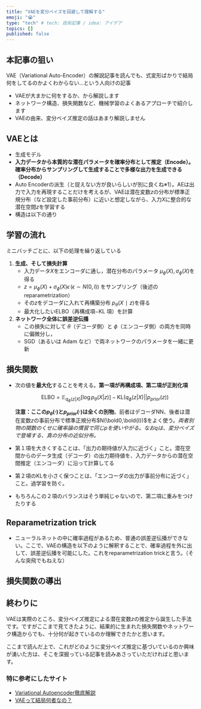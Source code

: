 ```yaml
---
title: "VAEを変分ベイズを回避して理解する"
emoji: "😭"
type: "tech" # tech: 技術記事 / idea: アイデア
topics: []
published: false
---
```


## 本記事の狙い
VAE（Variational Auto-Encoder）の解説記事を読んでも、式変形ばかりで結局何をしてるのかよくわからない...という人向けの記事
- VAEが大まかに何をするか、から解説します
- ネットワーク構造、損失関数など、機械学習のよくあるアプローチで紹介します
- VAEの由来、変分ベイズ推定の話はあまり解説しません

## VAEとは
- 生成モデル
- **入力データから本質的な潜在パラメータを確率分布として推定（Encode）。確率分布からサンプリングして生成することで多様な出力を生成できる（Decode）**
- Auto Encoderの派生（と捉えない方が良いらしいが別に良くね※1）。AEは出力で入力を再現することだけを考えるが、VAEは潜在変数$z$の分布が標準正規分布（など設定した事前分布）に近いと想定しながら、入力$X$に整合的な潜在空間$z$を学習する
- 構造は以下の通り

## 学習の流れ

ミニバッチごとに、以下の処理を繰り返している

1. **生成、そして損失計算**
    - 入力データ$X$をエンコーダに通し，潜在分布のパラメータ $μ_ϕ(X)$, $σ_ϕ(X)$を得る
    - $z=μ_ϕ(X)+σ_ϕ(X)ϵ \,$$(ϵ∼N(0,I))$ をサンプリング（後述のreparametrization）
    - その$z$をデコーダに入れて再構築分布  $p_θ(X∣z)$を得る
    - 最大化したいELBO（再構成項−KL 項）を計算
2. **ネットワーク全体に誤差逆伝播**
    - この損失に対して $θ$（デコーダ側）と $ϕ$（エンコーダ側）の両方を同時に偏微分し，
    - SGD（あるいは Adam など）で両ネットワークのパラメータを一緒に更新

## 損失関数

- 次の値を**最大化**することを考える。**第一項が再構成項、第二項が正則化項**
    
    $$
    \text{ELBO} = \mathbb{E}_{q_\phi (z|X)}[\text{log}\,p_\theta (X|z)] - \text{KL}\bigl( q_\phi (z|X)|| p_{prior}(z) \bigr)
    $$
    
    **注意：ここの$p_\theta (\cdot)$と$p_{prior}(\cdot )$は全くの別物**。前者はデコーダNN、後者は潜在変数$z$の事前分布で標準正規分布$N(\bold0,\bold{I})$をよく使う。*両者別物の関数のくせに確率論の慣習で同じ$p$を使いやがる。なお$q$は、変分ベイズで登場する、真の分布の近似分布。*
    
- 第１項を大きくすることは、「出力の期待値が入力に近づく」こと。潜在空間からのデータ生成（デコーダ）の出力期待値を、入力データからの潜在空間推定（エンコーダ）に沿って計算してる
- 第２項のKLを小さく保つことは、「エンコーダの出力が事前分布に近づく」こと。過学習を防ぐ。
- もちろんこの２項のバランスはそう単純じゃないので、第二項に重みをつけたりする

## Reparametrization trick

- ニューラルネットの中に確率過程があるため、普通の誤差逆伝播ができない。ここで、VAEの構造を以下のように解釈することで、確率過程を外に出して、誤差逆伝播を可能にした。これをreparametrization trickと言う。（そんな突飛でもねえな）

## 損失関数の導出

## 終わりに
VAEは実際のところ、変分ベイズ推定による潜在変数$z$の推定から誕生した手法です。ですがここまで見てきたように、結果的に生まれた損失関数やネットワーク構造からでも、十分何が起きているのか理解できたかと思います。

ここまで読んだ上で、これがどのように変分ベイズ推定に基づいているのか興味が湧いた方は、そこを深掘っている記事を読みあさっていただければと思います。

### 特に参考にしたサイト
- [Variational Autoencoder徹底解説](https://qiita.com/kenmatsu4/items/b029d697e9995d93aa24)
- [VAEって結局何者なの？](https://zenn.dev/asap/articles/6caa9043276424#vae（variational-auto-encoder）)
